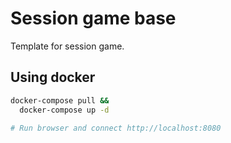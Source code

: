# Session game base

Template for session game.

## Using docker

```bash
docker-compose pull &&
  docker-compose up -d

# Run browser and connect http://localhost:8080
```
